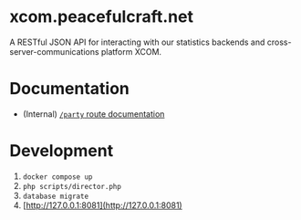 # xcom.peacefulcraft.net
A RESTful JSON API for interacting with our statistics backends and cross-server-communications platform XCOM.

# Documentation
- (Internal) [`/party` route documentation](https://documenter.getpostman.com/view/15756566/TzRUA714)

# Development
1. `docker compose up`
2. `php scripts/director.php`
3. `database migrate`
4. [http://127.0.0.1:8081](http://127.0.0.1:8081)